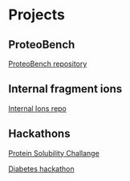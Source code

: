 # Projects

## ProteoBench

[ProteoBench repository](https://github.com/Proteobench/ProteoBench)

## Internal fragment ions 

[Internal Ions repo](https://github.com/veitveit/eubic23_internal_ions)

## Hackathons 

[Protein Solubility Challange](https://github.com/roosavarjus/cbh21-protein-solubility-challenge)

[Diabetes hackathon](https://github.com/roosavarjus/Diabetes-hackathon)

